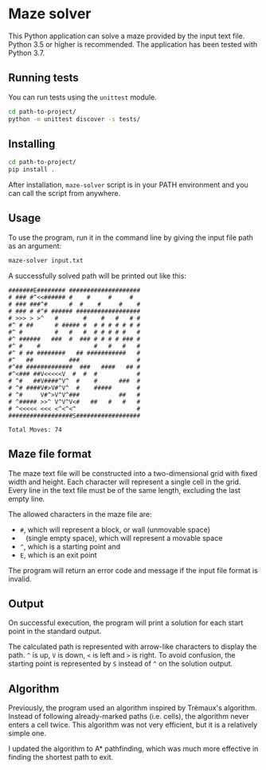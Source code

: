 # Maze solver

This Python application can solve a maze provided by the input text file.
Python 3.5 or higher is recommended. The application has been tested with Python 3.7.

## Running tests

You can run tests using the `unittest` module.

```sh
cd path-to-project/
python -m unittest discover -s tests/
```

## Installing

```sh
cd path-to-project/
pip install .
```

After installation, `maze-solver` script is in your PATH environment and you
can call the script from anywhere.

## Usage

To use the program, run it in the command line by giving the input file path
as an argument:

```bash
maze-solver input.txt
```

A successfully solved path will be printed out like this:

```
#######E######## ####################
# ### #^<<###### #    #     #     #  
# ### ###^#      #  #    #     #    #
# ### # #^# ###### ##################
# >>> > >^   #       #    #   #   # #
#^ # ##      # ##### #  # # # # # # #
#^ #         #   #   #  # # # # #   #
#^ ######   ###  #  ### # # # # ### #
#^ #    #               #   #   #   #
#^ # ## ########   ## ###########   #
#^   ##          ###                #
#^## #############  ###   ####   ## #
#^<### ##V<<<<<V  #  #  #           #
# ^#   ##V####^V^  #    #      ###  #
# ^# ####V#>V#^V^  #    #####       #
# ^#     V#^>V^V^###           ##   #
# ^##### >>^ V^V^V<#   ##   #   #   #
# ^<<<<< <<< <^<^<^                 #
##################S##################

Total Moves: 74
```

## Maze file format

The maze text file will be constructed into a two-dimensional grid with
fixed width and height. Each character will represent a single cell in
the grid. Every line in the text file must be of the same
length, excluding the last empty line.

The allowed characters in the maze file are:
 - `#`, which will represent a block, or wall (unmovable space)
 - ` ` (single empty space), which will represent a movable space
 - `^`, which is a starting point and
 - `E`, which is an exit point

The program will return an error code and message if the input file format
is invalid.

## Output

On successful execution, the program will print a solution for each start
point in the standard output.

The calculated path is represented with arrow-like characters to display the path.
`^` is up, `V` is down, `<` is left and `>` is right.
To avoid confusion, the starting
point is represented by `S` instead of `^` on the solution output.

## Algorithm

Previously, the program used an algorithm inspired by Trémaux's algorithm. Instead of following already-marked paths (i.e. cells),
the algorithm never enters a cell twice. This algorithm was not very efficient, but it is a relatively simple one.

I updated the algorithm to A* pathfinding, which was much more effective in finding the shortest path to exit.
